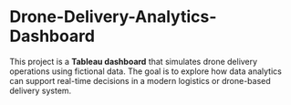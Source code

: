 # Drone-Delivery-Analytics-Dashboard
This project is a **Tableau dashboard** that simulates drone delivery operations using fictional data. The goal is to explore how data analytics can support real-time decisions in a modern logistics or drone-based delivery system.
